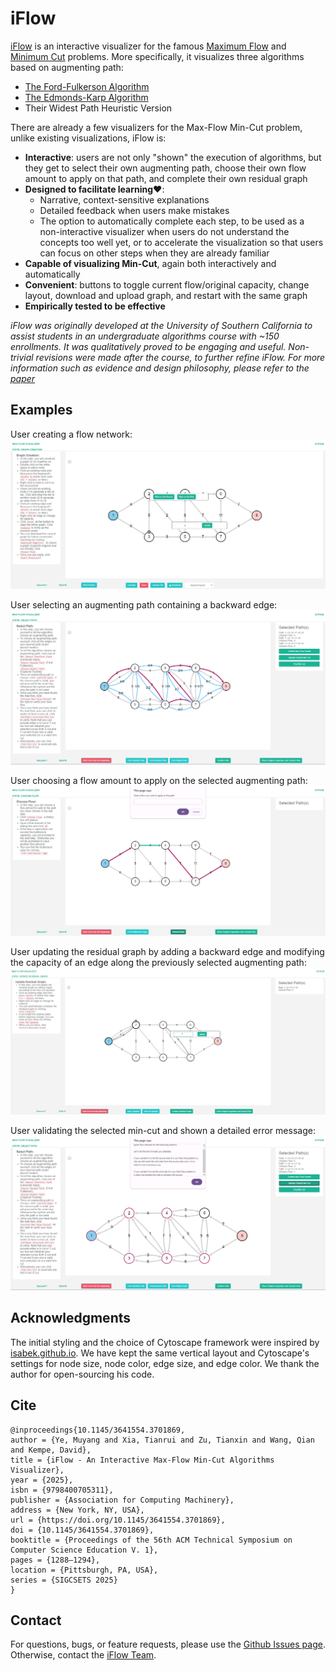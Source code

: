 # iFlow

[iFlow](https://maxflow-visualization.github.io/iFlow/) is an interactive visualizer for the famous [Maximum Flow](https://en.wikipedia.org/wiki/Maximum_flow_problem) and [Minimum Cut](https://en.wikipedia.org/wiki/Minimum_cut) problems. More specifically, it visualizes three algorithms based on augmenting path:
- [The Ford-Fulkerson Algorithm](https://en.wikipedia.org/wiki/Ford%E2%80%93Fulkerson_algorithm)
- [The Edmonds-Karp Algorithm](https://en.wikipedia.org/wiki/Edmonds%E2%80%93Karp_algorithm)
- Their Widest Path Heuristic Version

There are already a few visualizers for the Max-Flow Min-Cut problem, unlike existing visualizations, iFlow is:
- **Interactive**: users are not only "shown" the execution of algorithms, but they get to select their own augmenting path, choose their own flow amount to apply on that path, and complete their own residual graph
- **Designed to facilitate learning**❤️:
  - Narrative, context-sensitive explanations
  - Detailed feedback when users make mistakes
  - The option to automatically complete each step, to be used as a non-interactive visualizer when users do not understand the concepts too well yet, or to accelerate the visualization so that users can focus on other steps when they are already familiar
- **Capable of visualizing Min-Cut**, again both interactively and automatically
- **Convenient**: buttons to toggle current flow/original capacity, change layout, download and upload graph, and restart with the same graph
- **Empirically tested to be effective**

*iFlow was originally developed at the University of Southern California to assist students in an undergraduate algorithms course with ~150 enrollments. It was qualitatively proved to be engaging and useful. Non-trivial revisions were made after the course, to further refine iFlow. For more information such as evidence and design philosophy, please refer to the [paper](https://dl.acm.org/doi/10.1145/3641554.3701869)*

## Examples
User creating a flow network:
![](./assets/graph_creation.png)

User selecting an augmenting path containing a backward edge:
![](./assets/select_path.png)

User choosing a flow amount to apply on the selected augmenting path:
![](./assets/choose_flow.png)

User updating the residual graph by adding a backward edge and modifying the capacity of an edge along the previously selected augmenting path:
![](./assets/update_residual_graph.jpg)

User validating the selected min-cut and shown a detailed error message:
![](assets/min_cut.png)

## Acknowledgments
The initial styling and the choice of Cytoscape framework were inspired by [isabek.github.io](https://github.com/isabek/isabek.github.io). We have kept the same vertical layout and Cytoscape's settings for node size, node color, edge size, and edge color. We thank the author for open-sourcing his code.

## Cite
```
@inproceedings{10.1145/3641554.3701869,
author = {Ye, Muyang and Xia, Tianrui and Zu, Tianxin and Wang, Qian and Kempe, David},
title = {iFlow - An Interactive Max-Flow Min-Cut Algorithms Visualizer},
year = {2025},
isbn = {9798400705311},
publisher = {Association for Computing Machinery},
address = {New York, NY, USA},
url = {https://doi.org/10.1145/3641554.3701869},
doi = {10.1145/3641554.3701869},
booktitle = {Proceedings of the 56th ACM Technical Symposium on Computer Science Education V. 1},
pages = {1288–1294},
location = {Pittsburgh, PA, USA},
series = {SIGCSETS 2025}
}
```

## Contact
For questions, bugs, or feature requests, please use the [Github Issues page](https://github.com/Maxflow-Visualization/iFlow/issues). Otherwise, contact the [iFlow Team](mailto:ymy@apache.org).